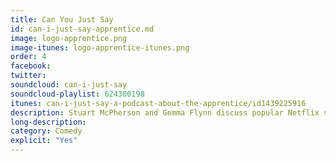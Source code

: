 ```yaml
---
title: Can You Just Say
id: can-i-just-say-apprentice.md
image: logo-apprentice.png
image-itunes: logo-apprentice-itunes.png
order: 4
facebook: 
twitter: 
soundcloud: can-i-just-say
soundcloud-playlist: 624300198
itunes: can-i-just-say-a-podcast-about-the-apprentice/id1439225916
description: Stuart McPherson and Gemma Flynn discuss popular Netflix series You, and popular BBC1 television programme The Apprentice.
long-description: 
category: Comedy
explicit: "Yes"
---
```

